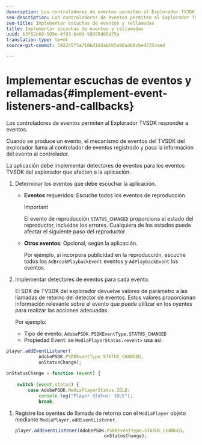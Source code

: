 ```yaml
---
description: Los controladores de eventos permiten al Explorador TVSDK responder a eventos.
seo-description: Los controladores de eventos permiten al Explorador TVSDK responder a eventos.
seo-title: Implementar escuchas de eventos y rellamadas
title: Implementar escuchas de eventos y rellamadas
uuid: 63f62c60-505e-4f83-bc0d-58895d85a75a
translation-type: tm+mt
source-git-commit: 592245f5a7186d18dabbb5a98a468cbed7354aed

---
```



# Implementar escuchas de eventos y rellamadas{#implement-event-listeners-and-callbacks}

Los controladores de eventos permiten al Explorador TVSDK responder a eventos.

Cuando se produce un evento, el mecanismo de eventos del TVSDK del explorador llama al controlador de eventos registrado y pasa la información del evento al controlador.

La aplicación debe implementar detectores de eventos para los eventos TVSDK del explorador que afecten a la aplicación.

1. Determinar los eventos que debe escuchar la aplicación.

   * **Eventos** requeridos: Escuche todos los eventos de reproducción.

      >[!IMPORTANT]
      >
      >El evento de reproducción `STATUS_CHANGED` proporciona el estado del reproductor, incluidos los errores. Cualquiera de los estados puede afectar el siguiente paso del reproductor.

   * **Otros eventos**: Opcional, según la aplicación.

      Por ejemplo, si incorpora publicidad en la reproducción, escuche todos los `AdBreakPlaybackEvent` eventos y `AdPlaybackEvent` los eventos.

1. Implementar detectores de eventos para cada evento.

   El SDK de TVSDK del explorador devuelve valores de parámetro a las llamadas de retorno del detector de eventos. Estos valores proporcionan información relevante sobre el evento que puede utilizar en los oyentes para realizar las acciones adecuadas.

   Por ejemplo:

   * Tipo de evento: `AdobePSDK.PSDKEventType.STATUS_CHANGED`
   * Propiedad Event: se `MediaPlayerStatus.<event>` usa así:

```js
player.addEventListener( 
            AdobePSDK.PSDKEventType.STATUS_CHANGED,  
            onStatusChange); 
 
onStatusChange = function (event) { 
 
    switch (event.status) { 
        case AdobePSDK.MediaPlayerStatus.IDLE: 
            console.log("Player Status: IDLE"); 
            break;
```

1. Registre los oyentes de llamada de retorno con el `MediaPlayer` objeto mediante `MediaPlayer.addEventListener`.

   ```js
   player.addEventListener(AdobePSDK.PSDKEventType.STATUS_CHANGED,  
                                    onStatusChange);
   ```
